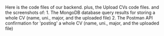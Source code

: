 Here is the code files of our backend.
plus, the Upload CVs code files.
and the screenshots of: 1. The MongoDB database query results for storing a whole CV (name, uni., major, and the uploaded file)
                        2. The Postman API confirmation for 'posting' a whole CV (name, uni., major, and the uploaded file)
